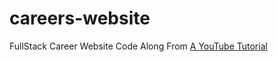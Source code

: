 # careers-website
FullStack Career Website
Code Along From [A YouTube Tutorial](https://www.youtube.com/watch?v=yBDHkveJUf4&t=224s)
